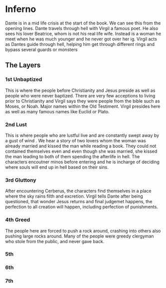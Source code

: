 # Inferno
Dante is in a mid life crisis at the start of the book. We can see this from the opening lines.
Dante travels through hell with Virgil a famous poet. He also sees his lover Beatrice, whom is not his real life wife. Instead is a woman he meet when he was much younger and he never got over her ig.
Virgil acts as Dantes guide through hell, helping him get through different rings and bypass several guards or monsters
## The Layers
### 1st Unbaptized
This is where the people before Christianity and Jesus preside as well as people who were never baptized. There are very few acceptions to living prior to Christianity and Virgil says they were people from the bible such as Moses, or Noah. Major names within the Old Testiment.
Virgil presides here as well as many famous names like Euclid or Plato.
### 2nd Lust
This is where people who are lustful live and are constantly swept away by a gust of wind . We hear a story of two lovers whom the woman was already married and kissed the man while reading a book. They could not contained themselves even and even though she was married, she kissed the man leading to both of them spending the afterlife in hell.
The characters encoutner minos before entering and he is incharge of deciding where souls will end up in hell based on their sins.
### 3rd Gluttony
After encountering Cerberus, the characters find themselves in a place where the sky rains filth and excretion.
Virgil tells Dante after being questioned, that wonder Jesus returns and final judgemet happens, the perfection to all creation will happen, including perfection of punishments.
### 4th Greed
The people here are forced to push a rock around, crashing into others also pushing large rocks around. Many of the people were greedy clergyman who stole from the public, and never gave back.
### 5th

### 6th

### 7th
